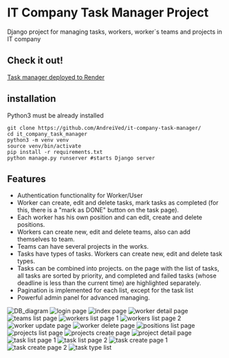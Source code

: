 # IT Company Task Manager Project

Django project for managing tasks, workers, worker`s teams and projects in IT company

## Check it out!

[Task manager deployed to Render]("https://it-company-task-manager-dlqd.onrender.com")

## installation

Python3 must be already installed 

``` shel
git clone https://github.com/AndreiVed/it-company-task-manager/
cd it_company_task_manager
python3 -m venv venv
source venv/bin/activate
pip install -r requirements.txt
python manage.py runserver #starts Django server
```

## Features

* Authentication functionality for Worker/User
* Worker can create, edit and delete tasks, mark tasks as completed (for this, there is a "mark as DONE" button on the task page).
* Each worker has his own position and can edit, create and delete positions.
* Workers can create new, edit and delete teams, also can add themselves to team.
* Teams can have several projects in the works.
* Tasks have types of tasks. Workers can create new, edit and delete task types.
* Tasks can be combined into projects. on the page with the list of tasks, all tasks are sorted by priority, 
and completed and failed tasks (whose deadline is less than the current time) are highlighted separately.
* Pagination is implemented for each list, except for the task list
* Powerful admin panel for advanced managing.

![DB_diagram](pictures%2FScreenshot%202024-09-27%20at%2014.38.19.png)
![login page](pictures%2FScreenshot%202024-09-26%20at%2012.05.02.png)
![index page](pictures%2FScreenshot%202024-09-26%20at%2012.05.13.png)
![worker detail page](pictures%2FScreenshot%202024-09-26%20at%2012.05.26.png)
![teams list page](pictures%2FScreenshot%202024-09-26%20at%2012.05.51.png)
![workers list page 1](pictures%2FScreenshot%202024-09-26%20at%2012.06.22.png)
![workers list page 2](pictures%2FScreenshot%202024-09-26%20at%2012.06.33.png)
![worker update page](pictures%2FScreenshot%202024-09-26%20at%2012.06.56.png)
![worker delete page](pictures%2FScreenshot%202024-09-26%20at%2012.07.04.png)
![positions list page](pictures%2FScreenshot%202024-09-26%20at%2012.06.45.png)
![projects list page](pictures%2FScreenshot%202024-09-26%20at%2012.08.28.png)
![projects create page](pictures%2FScreenshot%202024-09-26%20at%2012.07.51.png)
![project detail page](pictures%2FScreenshot%202024-09-26%20at%2012.08.06.png)
![task list page 1](pictures%2FScreenshot%202024-09-26%20at%2012.08.28.png)
![task list page 2](pictures%2FScreenshot%202024-09-26%20at%2012.08.37.png)
![task create page 1](pictures%2FScreenshot%202024-09-26%20at%2012.08.51.png)
![task create page 2](pictures%2FScreenshot%202024-09-26%20at%2012.08.59.png)
![task type list](pictures%2FScreenshot%202024-09-26%20at%2012.09.18.png)
